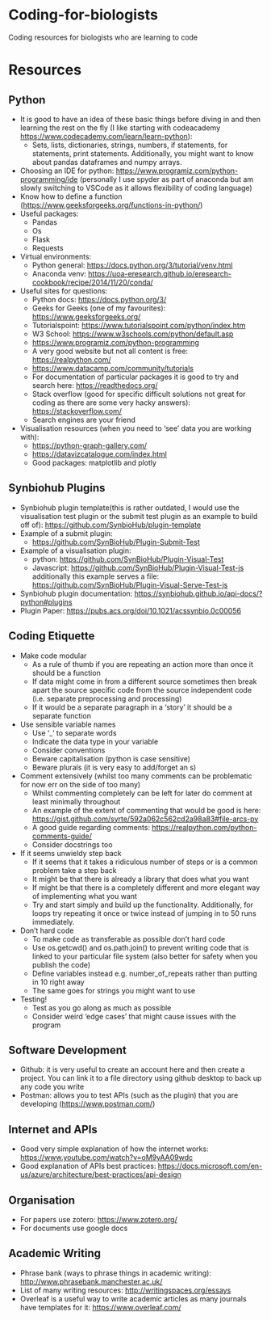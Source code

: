 # Coding-for-biologists
Coding resources for biologists who are learning to code
# Resources
## Python
 - It is good to have an idea of these basic things before diving in and then learning the rest on the fly (I like starting with codeacademy https://www.codecademy.com/learn/learn-python):
   - Sets, lists, dictionaries, strings, numbers, if statements, for statements, print statements. Additionally, you might want to know about pandas dataframes and numpy arrays.
 - Choosing an IDE for python: https://www.programiz.com/python-programming/ide (personally I use spyder as part of anaconda but am slowly switching to VSCode as it allows flexibility of coding language)
 - Know how to define a function (https://www.geeksforgeeks.org/functions-in-python/)
 - Useful packages:
   - Pandas
   - Os
   - Flask
   - Requests
 - Virtual environments:
   - Python general: https://docs.python.org/3/tutorial/venv.html
   - Anaconda venv: https://uoa-eresearch.github.io/eresearch-cookbook/recipe/2014/11/20/conda/
 - Useful sites for questions:
   - Python docs: https://docs.python.org/3/
   - Geeks for Geeks (one of my favourites):  https://www.geeksforgeeks.org/
   - Tutorialspoint: https://www.tutorialspoint.com/python/index.htm
   - W3 School: https://www.w3schools.com/python/default.asp
   - https://www.programiz.com/python-programming
   - A very good website but not all content is free: https://realpython.com/
   - https://www.datacamp.com/community/tutorials
   - For documentation of particular packages it is good to try and search here: https://readthedocs.org/
   - Stack overflow (good for specific difficult solutions not great for coding as there are some very hacky answers): https://stackoverflow.com/
   - Search engines are your friend
 - Visualisation resources (when you need to ‘see’ data you are working with):
   - https://python-graph-gallery.com/
   - https://datavizcatalogue.com/index.html
   - Good packages: matplotlib and plotly
## Synbiohub Plugins
 - Synbiohub plugin template(this is rather outdated, I would use the visualisation test plugin or the submit test plugin as an example to build off of): https://github.com/SynbioHub/plugin-template
 - Example of a submit plugin:
   - https://github.com/SynBioHub/Plugin-Submit-Test
 - Example of a visualisation plugin:
   - python: https://github.com/SynBioHub/Plugin-Visual-Test
   - Javascript: https://github.com/SynBioHub/Plugin-Visual-Test-js additionally this example serves a file: https://github.com/SynBioHub/Plugin-Visual-Serve-Test-js
 - Synbiohub plugin documentation: https://synbiohub.github.io/api-docs/?python#plugins
 - Plugin Paper: https://pubs.acs.org/doi/10.1021/acssynbio.0c00056
## Coding Etiquette
 - Make code modular
   - As a rule of thumb if you are repeating an action more than once it should be a function
   - If data might come in from a different source sometimes then break apart the source specific code from the source independent code (i.e. separate preprocessing and processing)
   - If it would be a separate paragraph in a ‘story’ it should be a separate function
 - Use sensible variable names
   - Use ‘_’ to separate words
   - Indicate the data type in your variable
   - Consider conventions
   - Beware capitalisation (python is case sensitive)
   - Beware plurals (it is very easy to add/forget an s)
 - Comment extensively (whilst too many comments can be problematic for now err on the side of too many)
   - Whilst commenting completely can be left for later do comment at least minimally throughout
   - An example of the extent of commenting that would be good is here: https://gist.github.com/syrte/592a062c562cd2a98a83#file-arcs-py
   - A good guide regarding comments: https://realpython.com/python-comments-guide/
   - Consider docstrings too
 - If it seems unwieldy step back
   - If it seems that it takes a ridiculous number of steps or is a common problem take a step back
   - It might be that there is already a library that does what you want
   - If might be that there is a completely different and more elegant way of implementing what you want
   - Try and start simply and build up the functionality. Additionally, for loops try repeating it once or twice instead of jumping in to 50 runs immediately.
 - Don’t hard code
   - To make code as transferable as possible don’t hard code
   - Use os.getcwd() and os.path.join() to prevent writing code that is linked to your particular file system (also better for safety when you publish the code)
   - Define variables instead e.g. number_of_repeats rather than putting in 10 right away
   - The same goes for strings you might want to use
 - Testing!
   - Test as you go along as much as possible
   - Consider weird ‘edge cases’ that might cause issues with the program
## Software Development
 - Github: it is very useful to create an account here and then create a project. You can link it to a file directory using github desktop to back up any code you write
 - Postman: allows you to test APIs (such as the plugin) that you are developing (https://www.postman.com/)
## Internet and APIs
 - Good very simple explanation of how the internet works: https://www.youtube.com/watch?v=oM9yAA09wdc
 - Good explanation of APIs best practices: https://docs.microsoft.com/en-us/azure/architecture/best-practices/api-design
## Organisation
 - For papers use zotero: https://www.zotero.org/
 - For documents use google docs
## Academic Writing
 - Phrase bank (ways to phrase things in academic writing): http://www.phrasebank.manchester.ac.uk/
 - List of many writing resources: http://writingspaces.org/essays
 - Overleaf is a useful way to write academic articles as many journals have templates for it: https://www.overleaf.com/
